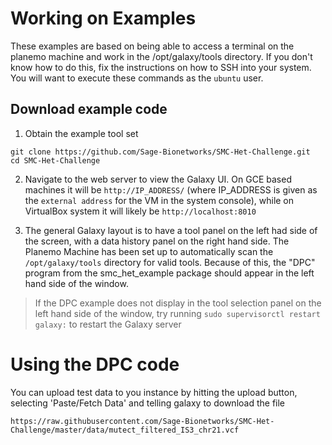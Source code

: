 

Working on Examples
===================

These examples are based on being able to access a terminal on the
planemo machine and work in the /opt/galaxy/tools directory. If you don't know
how to do this, fix the instructions on how to SSH into your system. You will
want to execute these commands as the `ubuntu` user.

Download example code
---------------------

1. Obtain the example tool set
```
git clone https://github.com/Sage-Bionetworks/SMC-Het-Challenge.git
cd SMC-Het-Challenge
```

2. Navigate to the web server to view the Galaxy UI. On GCE based machines it will
be `http://IP_ADDRESS/` (where IP_ADDRESS is given as the `external address` for the VM in the system console), while on VirtualBox system it will likely be `http://localhost:8010`

3. The general Galaxy layout is to have a tool panel on the left had side of the screen, with a data history panel on the right hand side. The Planemo Machine has been set up to automatically scan the `/opt/galaxy/tools` directory for valid tools. Because of this, the "DPC" program from the smc_het_example package should appear in the left hand side of the window.

> If the DPC example does not display in the tool selection panel on the left hand side of the window, try running `sudo supervisorctl restart galaxy:` to restart the Galaxy server



Using the DPC code
==================

You can upload test data to you instance by hitting the upload button, selecting 'Paste/Fetch Data' and telling galaxy to download the file
```
https://raw.githubusercontent.com/Sage-Bionetworks/SMC-Het-Challenge/master/data/mutect_filtered_IS3_chr21.vcf
```
